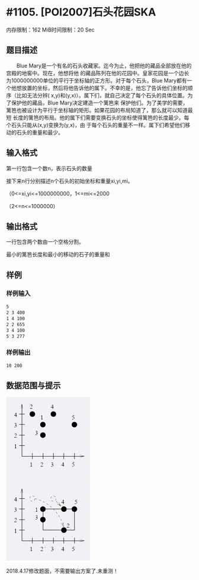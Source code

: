 # #1105. [POI2007]石头花园SKA

内存限制：162 MiB时间限制：20 Sec

## 题目描述

　　Blue Mary是一个有名的石头收藏家。迄今为止，他把他的藏品全部放在他的宫殿的地窖中。现在，他想将他
的藏品陈列在他的花园中。皇家花园是一个边长为1000000000单位的平行于坐标轴的正方形。对于每个石头，Blue
 Mary都有一个他想放置的坐标，然后将他告诉他的属下。不幸的是，他忘了告诉他们坐标的顺序（比如无法分辨(
x,y)和(y,x)）。属下们，就自己决定了每个石头的具体位置。为了保护他的藏品，Blue Mary决定建造一个篱笆来
保护他们。为了美学的需要，篱笆也被设计为平行于坐标轴的矩形。如果花园的布局知道了，那么就可以知道最短
长度的篱笆的布局。他的属下们需要变换石头的坐标使得篱笆的长度最少。每个石头只能从(x,y)变换为(y,x)，由
于每个石头的重量不一样。属下们希望他们移动的石头的重量和最少。

## 输入格式

第一行包含一个数n，表示石头的数量

接下来n行分别描述n个石头的初始坐标和重量xi,yi,mi。

（0<=xi,yi<=1000000000，1<=mi<=2000

（2<=n<=1000000）

## 输出格式

一行包含两个数由一个空格分割。

最小的篱笆长度和最小的移动的石子的重量和

## 样例

### 样例输入

    
    5
    2 3 400
    1 4 100
    2 2 655
    3 4 100
    5 3 277
    

### 样例输出

    
    10 200
    

## 数据范围与提示

![](images/1105.jpg)

2018.4.17修改题面，不需要输出方案了.未重测！
